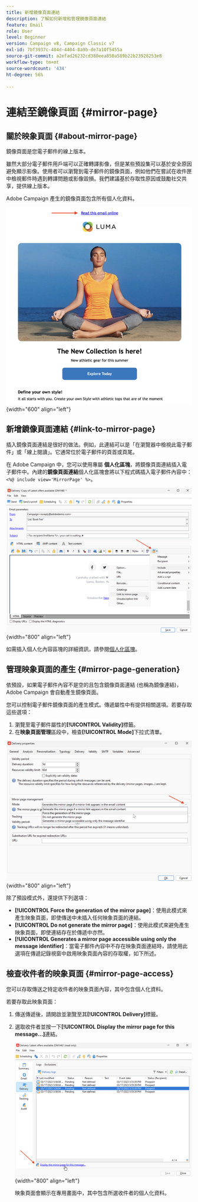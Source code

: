```yaml
---
title: 新增鏡像頁面連結
description: 了解如何新增和管理鏡像頁面連結
feature: Email
role: User
level: Beginner
version: Campaign v8, Campaign Classic v7
exl-id: 7bf3937c-484d-4404-8a9b-de7a10f5455a
source-git-commit: a2efad26232cd380eea850a589b22b23928253e8
workflow-type: tm+mt
source-wordcount: '434'
ht-degree: 56%

---
```


# 連結至鏡像頁面 {#mirror-page}

## 關於映象頁面 {#about-mirror-page}

鏡像頁面是您電子郵件的線上版本。

雖然大部分電子郵件用戶端可以正確轉譯影像，但是某些預設集可以基於安全原因避免顯示影像。使用者可以瀏覽到電子郵件的鏡像頁面，例如他們在嘗試在收件匣中檢視郵件時遇到轉譯問題或影像毀損。我們建議基於存取性原因或鼓勵社交共享，提供線上版本。

Adobe Campaign 產生的鏡像頁面包含所有個人化資料。

![鏡像連結範例](assets/mirror-page-link.png){width="600" align="left"}

## 新增鏡像頁面連結 {#link-to-mirror-page}

插入鏡像頁面連結是很好的做法。例如，此連結可以是「在瀏覽器中檢視此電子郵件」或「線上閱讀」。它通常位於電子郵件的頁首或頁尾。

在 Adobe Campaign 中，您可以使用專屬 **個人化區塊**，將鏡像頁面連結插入電子郵件中。內建的&#x200B;**鏡像頁面連結**&#x200B;個人化區塊會將以下程式碼插入電子郵件內容中：`<%@ include view='MirrorPage' %>`。

![](assets/mirror-page-insert.png){width="800" align="left"}


如需插入個人化內容區塊的詳細資訊，請參閱[個人化區塊](personalization-blocks.md)。

## 管理映象頁面的產生 {#mirror-page-generation}

依預設，如果電子郵件內容不是空的且包含鏡像頁面連結 (也稱為鏡像連結)，Adobe Campaign 會自動產生鏡像頁面。

您可以控制電子郵件鏡像頁面的產生模式。傳遞屬性中有提供相關選項。若要存取這些選項：

1. 瀏覽至電子郵件屬性的&#x200B;**[!UICONTROL Validity]**&#x200B;標籤。
1. 在&#x200B;**映象頁面管理**&#x200B;區段中，檢查&#x200B;**[!UICONTROL Mode]**&#x200B;下拉式清單。

![](assets/mirror-page-generation.png){width="800" align="left"}

除了預設模式外，還提供下列選項：

* **[!UICONTROL Force the generation of the mirror page]**：使用此模式來產生映象頁面，即使傳送中未插入任何映象頁面的連結。
* **[!UICONTROL Do not generate the mirror page]**：使用此模式來避免產生映象頁面，即使連結存在於傳遞中亦然。
* **[!UICONTROL Generates a mirror page accessible using only the message identifier]**：當電子郵件內容中不存在映象頁面連結時，請使用此選項在傳遞記錄視窗中啟用映象頁面內容的存取權，如下所述。

## 檢查收件者的映象頁面 {#mirror-page-access}

您可以存取傳送之特定收件者的映象頁面內容，其中包含個人化資料。

若要存取此映象頁面：

1. 傳送傳遞後，請開啟並瀏覽至其&#x200B;**[!UICONTROL Delivery]**&#x200B;標籤。

1. 選取收件者並按一下&#x200B;**[!UICONTROL Display the mirror page for this message...]**&#x200B;連結。

   ![](assets/mirror-page-display.png){width="800" align="left"}

   映象頁面會顯示在專用畫面中，其中包含所選收件者的個人化資料。
